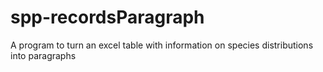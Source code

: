 # spp-recordsParagraph
A program to turn an excel table with information on species distributions into paragraphs
